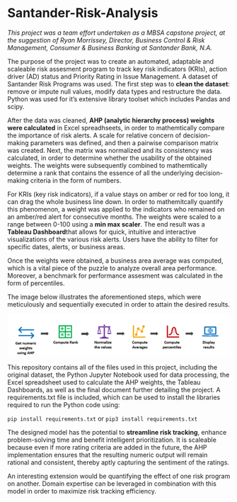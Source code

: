 # Santander-Risk-Analysis

_This project was a team effort undertaken as a MBSA capstone project, at the suggestion of Ryan Morrissey, Director, Business Control & Risk Management, Consumer & Business Banking at Santander Bank, N.A._

The purpose of the project was to create an automated, adaptable and scaleable risk assesment program to track key risk indicators (KRIs), action driver (AD) status and Priority Rating in Issue Management. A dataset of Santander Risk Programs was used. The first step was to **clean the dataset**: remove or impute null values, modify data types and restructure the data. Python was used for it’s extensive library toolset which includes Pandas and scipy.

After the data was cleaned, **AHP (analytic hierarchy process) weights were calculated** in Excel spreadhseets, in order to mathemtically compare the importance of risk alerts. A scale for relative concern of decision-making parameters was defined, and then a pairwise comparison matrix was created. Next, the matrix was normalized and its consistency was calculated, in order to determine whether the usability of the obtained weights. The weights were subsequently combined to mathemtically determine a rank that contains the essence of all the underlying decision-making criteria in the form of numbers.

For KRIs (key risk indicators), if a value stays on amber or red for too long, it can drag the whole business line down. In order to mathemitcally quantify this phenomenon, a weight was applied to the indicators who remained on an amber/red alert for consecutive months. The weights were scaled to a range between 0-100 using a **min max scaler**. The end result was a **Tableau Dashboard**that allows for quick, intuitive and interactive visualizations of the various risk alerts. Users have the ability to filter for specific dates, alerts, or business areas.

Once the weights were obtained, a business area average was computed, which is a vital piece of the puzzle to analyze overall area performance. Moreover, a benchmark for performance assesment was calculated in the form of percentiles.

The image below illustrates the aforementioned steps, which were meticulously and sequentially executed in order to attain the desired results.

![MethodologyWorkflow](methodologyWorkflow.png)


This repository contains all of the files used in this project, including the original dataset, the Python Jupyter Notebook used for data processing, the Excel spreadsheet used to calculate the AHP weights, the Tableau Dashboards, as well as the final document further detailing the project. A requirements.txt file is included, which can be used to install the libraries required to run the Python code using:

`pip install requirements.txt` 
or
`pip3 install requirements.txt`

The designed model has the potential to **streamline risk tracking**, enhance problem-solving time and benefit intelligent prioritization. It is scaleable because even if more rating criteria are added in the future, the AHP implementation ensures that the resulting numeric output will remain rational and consistent, thereby aptly capturing the sentiment of the ratings.

An interesting extension would be quantifying the effect of one risk program on another. Domain expertise can be leveraged in combination with this model in order to maximize risk tracking efficiency.

